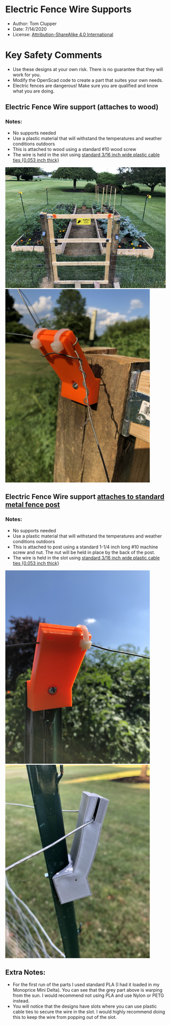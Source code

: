 # Electric Fence Wire Supports
* Author:  Tom Clupper
* Date: 7/14/2020
* License: [Attribution-ShareAlike 4.0 International](https://creativecommons.org/licenses/by-sa/4.0)

# Key Safety Comments
* Use these designs at your own risk.  There is no guarantee that they will work for you.
* Modify the OpenScad code to create a part that suites your own needs.
* Electric fences are dangerous!  Make sure you are qualified and know what you are doing.


## Electric Fence Wire support (attaches to wood)

### Notes:
* No supports needed
* Use a plastic material that will withstand the temperatures and weather conditions outdoors
* This is attached to wood using a standard #10 wood screw
* The wire is held in the slot using [standard 3/16 inch wide plastic cable ties {0.053 inch thick}](https://www.harborfreight.com/4-in-white-cable-ties-100-pk-60257.html)

![Image of wire support](/WireSupport1.jpg)
![Image of wire support](/WireSupport2.jpg)


## Electric Fence Wire support [attaches to standard metal fence post](https://www.homedepot.com/p/Everbilt-3-in-x-3-in-x-6-ft-Green-Metal-Heavy-Duty-Fence-U-Post-901156EB/205960884) 

### Notes:
* No supports needed
* Use a plastic material that will withstand the temperatures and weather conditions outdoors
* This is attached to post using a standard 1-1/4 inch long #10 machine screw and nut.  The nut will be held in place by the back of the post.
* The wire is held in the slot using [standard 3/16 inch wide plastic cable ties {0.053 inch thick}](https://www.harborfreight.com/4-in-white-cable-ties-100-pk-60257.html)
    
![Image of wire support](/WireSupport3.jpg)
![Image of wire support](/WireSupport4.jpg)


## Extra Notes:
* For the first run of the parts I used standard PLA (I had it loaded in my Monoprice Mini Delta).  You can see that the grey part above is warping from the sun.  I would recommend not using PLA and use Nylon or PETG instead.
* You will notice that the designs have slots where you can use plastic cable ties to secure the wire in the slot.  I would highly recommend doing this to keep the wire from popping out of the slot.
